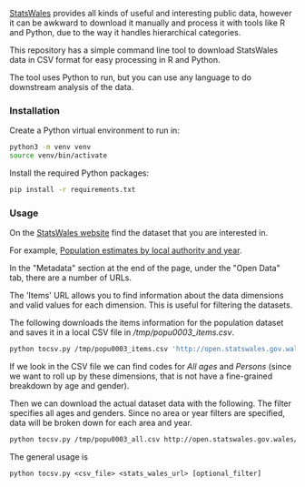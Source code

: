 [StatsWales](https://statswales.gov.wales/Catalogue) provides all kinds of useful and interesting public data,
however it can be awkward to download it manually and process it with tools like R and Python, due to the way it handles
hierarchical categories.

This repository has a simple command line tool to download StatsWales data in CSV format for easy processing in
R and Python.

The tool uses Python to run, but you can use any language to do downstream analysis of the data.

### Installation

Create a Python virtual environment to run in:

```bash
python3 -m venv venv
source venv/bin/activate
```

Install the required Python packages:

```bash
pip install -r requirements.txt
```

### Usage

On the [StatsWales website](https://statswales.gov.wales/Catalogue) find the dataset that you are interested in.

For example, [Population estimates by local authority and year](https://statswales.gov.wales/Catalogue/Population-and-Migration/Population/Estimates/Local-Authority/populationestimates-by-localauthority-year).

In the "Metadata" section at the end of the page, under the "Open Data" tab, there are a number of URLs.

The 'Items' URL allows you to find information about the data dimensions and valid values for each dimension.
This is useful for filtering the datasets.

The following downloads the items information for the population dataset and saves it in a local CSV file in _/tmp/popu0003_items.csv_.

```bash
python tocsv.py /tmp/popu0003_items.csv 'http://open.statswales.gov.wales/en-gb/discover/datasetdimensionitems?$filter=Dataset%20eq%20%27popu0003%27'
```

If we look in the CSV file we can find codes for _All ages_ and _Persons_ (since we want to roll up by these
dimensions, that is not have a fine-grained breakdown by age and gender).

Then we can download the actual dataset data with the following. The filter specifies all ages and genders.
Since no area or year filters are specified, data will be broken down for each area and year.

```bash
python tocsv.py /tmp/popu0003_all.csv http://open.statswales.gov.wales/en-gb/dataset/popu0003 "Age_Code eq '0099' and Gender_Code eq 'P'"
```

The general usage is

```
python tocsv.py <csv_file> <stats_wales_url> [optional_filter]
```
